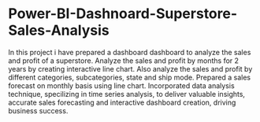 # Power-BI-Dashnoard-Superstore-Sales-Analysis
In this project i have prepared a dashboard dashboard to analyze the sales and profit of a superstore.
Analyze the sales and profit by months for 2 years by creating interactive line chart.
Also analyze the sales and profit by different categories, subcategories, state and ship mode.
Prepared a sales forecast on monthly basis using line chart.
Incorporated data analysis technique, specilizing in time series analysis, to deliver valuable insights, accurate sales forecasting and interactive dashboard creation, driving business success.
